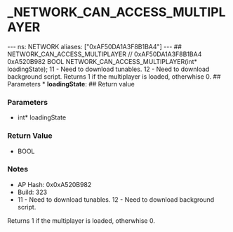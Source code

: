 # _NETWORK_CAN_ACCESS_MULTIPLAYER

--- ns: NETWORK aliases: ["0xAF50DA1A3F8B1BA4"] --- ## NETWORK_CAN_ACCESS_MULTIPLAYER  // 0xAF50DA1A3F8B1BA4 0xA520B982 BOOL NETWORK_CAN_ACCESS_MULTIPLAYER(int* loadingState);  11 - Need to download tunables. 12 - Need to download background script. Returns 1 if the multiplayer is loaded, otherwhise 0.  ## Parameters * **loadingState**:  ## Return value

### Parameters
* int* loadingState

### Return Value
* BOOL

### Notes
* AP Hash: 0x0xA520B982
* Build: 323
* 11 - Need to download tunables.
12 - Need to download background script.

Returns 1 if the multiplayer is loaded, otherwhise 0.

